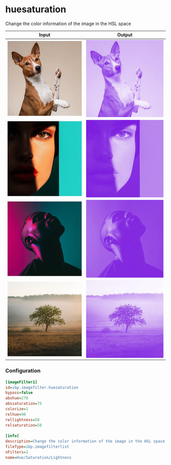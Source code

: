 # huesaturation

Change the color information of the image in the HSL space

| Input | Output |
|--------|--------|
| ![dog](../assets/img_in/dog.jpg) | ![dog_huesaturation](../assets/img_out/dog_huesaturation.jpg) |
| ![female](../assets/img_in/female.jpg) | ![female_huesaturation](../assets/img_out/female_huesaturation.jpg) |
| ![male](../assets/img_in/male.jpg) | ![male_huesaturation](../assets/img_out/male_huesaturation.jpg) |
| ![tree](../assets/img_in/tree.jpg) | ![tree_huesaturation](../assets/img_out/tree_huesaturation.jpg) |

### Configuration

```ini
[imageFilter1]
id=ibp.imagefilter.huesaturation
bypass=false
abshue=270
abssaturation=75
colorize=1
relhue=90
rellightness=50
relsaturation=50

[info]
description=Change the color information of the image in the HSL space
fileType=ibp.imagefilterlist
nFilters=1
name=Hue/Saturation/Lightness


```
